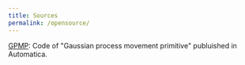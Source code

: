 ```yaml
---
title: Sources
permalink: /opensource/
---
```


[GPMP](files/GPMP_openSourced.zip): Code of "Gaussian process movement primitive" publuished in Automatica.
